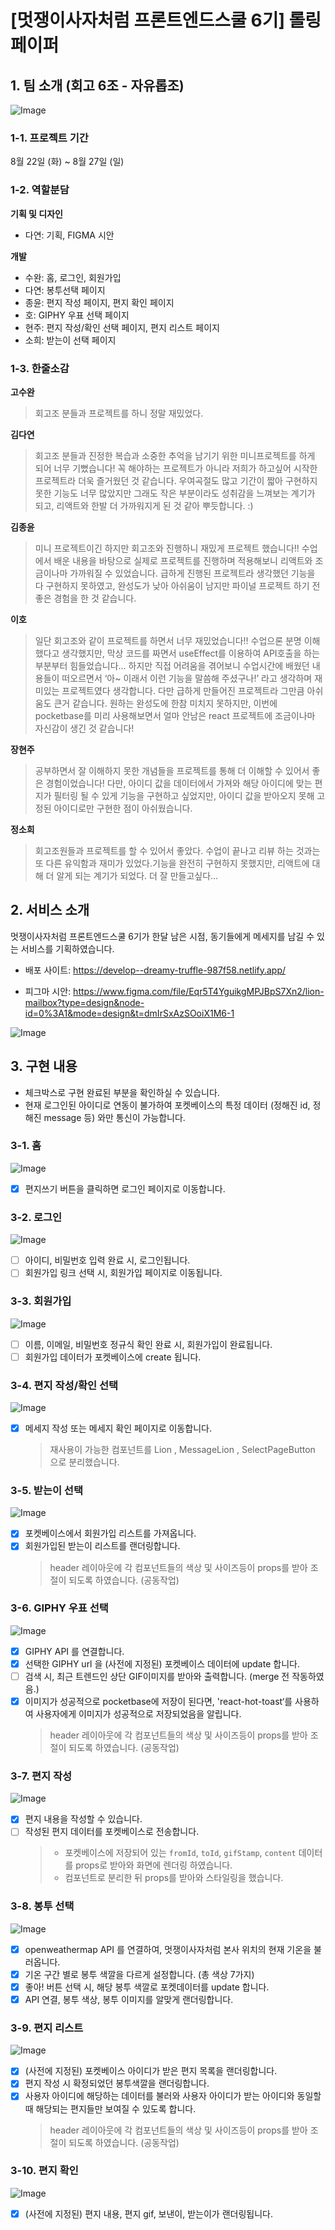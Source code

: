 # [멋쟁이사자처럼 프론트엔드스쿨 6기] 롤링페이퍼

## 1. 팀 소개 (회고 6조 - 자유롭조)

![Image](https://github.com/dani-day/git-test/assets/134567470/c737cf96-77f5-4d63-96f7-78aa67d62afd)

### 1-1. 프로젝트 기간

8월 22일 (화) ~ 8월 27일 (일)

### 1-2. 역할분담

**기획 및 디자인**

- 다연: 기획, FIGMA 시안

**개발**

- 수완: 홈, 로그인, 회원가입
- 다연: 봉투선택 페이지
- 종윤: 편지 작성 페이지, 편지 확인 페이지
- 호: GIPHY 우표 선택 페이지
- 현주: 편지 작성/확인 선택 페이지, 편지 리스트 페이지
- 소희: 받는이 선택 페이지

### 1-3. 한줄소감

**고수완**

> 회고조 분들과 프로젝트를 하니 정말 재밌었다.

**김다연**

> 회고조 분들과 진정한 복습과 소중한 추억을 남기기 위한 미니프로젝트를 하게 되어 너무 기뻤습니다! 꼭 해야하는 프로젝트가 아니라 저희가 하고싶어 시작한 프로젝트라 더욱 즐거웠던 것 같습니다. 우여곡절도 많고 기간이 짧아 구현하지 못한 기능도 너무 많았지만 그래도 작은 부분이라도 성취감을 느껴보는 계기가 되고, 리액트와 한발 더 가까워지게 된 것 같아 뿌듯합니다. :)

**김종윤**

> 미니 프로젝트이긴 하지만 회고조와 진행하니 재밌게 프로젝트 했습니다!! 수업에서 배운 내용을 바탕으로 실제로 프로젝트를 진행하며 적용해보니 리액트와 조금이나마 가까워질 수 있었습니다. 급하게 진행된 프로젝트라 생각했던 기능을 다 구현하지 못하였고, 완성도가 낮아 아쉬움이 남지만 파이널 프로젝트 하기 전 좋은 경험을 한 것 같습니다.

**이호**

> 일단 회고조와 같이 프로젝트를 하면서 너무 재밌었습니다!! 수업으론 분명 이해했다고 생각했지만, 막상 코드를 짜면서 useEffect를 이용하여 API호출을 하는 부분부터 힘들었습니다... 하지만 직접 어려움을 겪어보니 수업시간에 배웠던 내용들이 떠오르면서 ‘아~ 이래서 이런 기능을 말씀해 주셨구나!’ 라고 생각하며 재미있는 프로젝트였다 생각합니다. 다만 급하게 만들어진 프로젝트라 그만큼 아쉬움도 큰거 같습니다. 원하는 완성도에 한참 미치지 못하지만, 이번에 pocketbase를 미리 사용해보면서 얼마 안남은 react 프로젝트에 조금이나마 자신감이 생긴 것 같습니다!

**장현주**

> 공부하면서 잘 이해하지 못한 개념들을 프로젝트를 통해 더 이해할 수 있어서 좋은 경험이었습니다! 다만, 아이디 값을 데이터에서 가져와 해당 아이디에 맞는 편지가 필터링 될 수 있게 기능을 구현하고 싶었지만, 아이디 값을 받아오지 못해 고정된 아이디로만 구현한 점이 아쉬웠습니다.

**정소희**

> 회고조원들과 프로젝트를 할 수 있어서 좋았다. 수업이 끝나고 리뷰 하는 것과는 또 다른 유익함과 재미가 있었다.기능을 완전히 구현하지 못했지만, 리액트에 대해 더 알게 되는 계기가 되었다. 더 잘 만들고싶다…

## 2. 서비스 소개

멋쟁이사자처럼 프론트엔드스쿨 6기가 한달 남은 시점, 동기들에게 메세지를 남길 수 있는 서비스를 기획하였습니다.

- 배포 사이트: https://develop--dreamy-truffle-987f58.netlify.app/

- 피그마 시안: https://www.figma.com/file/Eqr5T4YguikgMPJBpS7Xn2/lion-mailbox?type=design&node-id=0%3A1&mode=design&t=dmIrSxAzSOoiX1M6-1

![Image](https://github.com/dani-day/git-test/assets/134567470/bfcf0052-2427-411a-b277-ce5a763f037d)

## 3. 구현 내용

- 체크박스로 구현 완료된 부분을 확인하실 수 있습니다.
- 현재 로그인된 아이디로 연동이 불가하여 포켓베이스의 특정 데이터 (정해진 id, 정해진 message 등) 와만 통신이 가능합니다.

### 3-1. 홈

![Image](https://github.com/dani-day/git-test/assets/134567470/e9e4f18a-054f-43dd-987c-8d254fdfb161)

- [x] 편지쓰기 버튼을 클릭하면 로그인 페이지로 이동합니다.

### 3-2. 로그인

![Image](https://github.com/dani-day/git-test/assets/134567470/8467e887-77a3-4884-bad1-2256ddf88cf3)

- [ ] 아이디, 비밀번호 입력 완료 시, 로그인됩니다.
- [ ] 회원가입 링크 선택 시, 회원가입 페이지로 이동됩니다.

### 3-3. 회원가입

![Image](https://github.com/dani-day/git-test/assets/134567470/51e0c4a9-b2c9-499c-98e0-bb52e539a6bb)

- [ ] 이름, 이메일, 비밀번호 정규식 확인 완료 시, 회원가입이 완료됩니다.
- [ ] 회원가입 데이터가 포켓베이스에 create 됩니다.

### 3-4. 편지 작성/확인 선택

![Image](https://github.com/dani-day/git-test/assets/134567470/9c631531-2676-4e97-9ce8-f1a9ab39f4cf)

- [x] 메세지 작성 또는 메세지 확인 페이지로 이동합니다.
      <br>
  > 재사용이 가능한 컴포넌트를 Lion , MessageLion , SelectPageButton 으로 분리했습니다.

### 3-5. 받는이 선택

![Image](https://github.com/dani-day/git-test/assets/134567470/76bcb4f6-fb42-4214-9dcb-ca38830e91ca)

- [x] 포켓베이스에서 회원가입 리스트를 가져옵니다.
- [x] 회원가입된 받는이 리스트를 랜더링합니다.
      <br>
  > header 레이아웃에 각 컴포넌트들의 색상 및 사이즈등이 props를 받아 조절이 되도록 하였습니다. (공동작업)

### 3-6. GIPHY 우표 선택

![Image](https://github.com/dani-day/git-test/assets/134567470/b6b9a89c-1d47-49fe-847a-9ceedfdfb70c)

- [x] GIPHY API 를 연결합니다.
- [x] 선택한 GIPHY url 을 (사전에 지정된) 포켓베이스 데이터에 update 합니다.
- [ ] 검색 시, 최근 트렌드인 상단 GIF이미지를 받아와 출력합니다. (merge 전 작동하였음.)
- [x] 이미지가 성공적으로 pocketbase에 저장이 된다면, 'react-hot-toast‘를 사용하여 사용자에게 이미지가 성공적으로 저장되었음을 알립니다.
      <br>
  > header 레이아웃에 각 컴포넌트들의 색상 및 사이즈등이 props를 받아 조절이 되도록 하였습니다. (공동작업)

### 3-7. 편지 작성

![Image](https://github.com/dani-day/git-test/assets/134567470/ae5743a9-94db-4e26-9127-a5e0fa5e4afc)

- [x] 편지 내용을 작성할 수 있습니다.
- [ ] 작성된 편지 데이터를 포켓베이스로 전송합니다.
      <br>
  > - 포켓베이스에 저장되어 있는 `fromId`, `toId`, `gifStamp`, `content` 데이터를 props로 받아와 화면에 렌더링 하였습니다.
  > - 컴포넌트로 분리한 뒤 props를 받아와 스타일링을 했습니다.

### 3-8. 봉투 선택

![Image](https://github.com/dani-day/git-test/assets/134567470/1df14424-24b8-4173-a618-7e8c273ede59)

- [x] openweathermap API 를 연결하여, 멋쟁이사자처럼 본사 위치의 현재 기온을 불러옵니다.
- [x] 기온 구간 별로 봉투 색깔을 다르게 설정합니다. (총 색상 7가지)
- [x] 좋아! 버튼 선택 시, 해당 봉투 색깔로 포켓데이터를 update 합니다.
- [x] API 연결, 봉투 색상, 봉투 이미지를 알맞게 랜더링합니다.

### 3-9. 편지 리스트

![Image](https://github.com/dani-day/git-test/assets/134567470/5da6a0d6-db19-48fb-ba2e-a05694a2fbeb)

- [x] (사전에 지정된) 포켓베이스 아이디가 받은 편지 목록을 랜더링합니다.
- [x] 편지 작성 시 확정되었던 봉투색깔을 랜더링합니다.
- [x] 사용자 아이디에 해당하는 데이터를 불러와 사용자 아이디가 받는 아이디와 동일할 때 해당되는 편지들만 보여질 수 있도록 합니다.
      <br>
  > header 레이아웃에 각 컴포넌트들의 색상 및 사이즈등이 props를 받아 조절이 되도록 하였습니다. (공동작업)

### 3-10. 편지 확인

![Image](https://github.com/dani-day/git-test/assets/134567470/f0b70178-27f6-4d69-8a29-eda3fa30dc62)

- [x] (사전에 지정된) 편지 내용, 편지 gif, 보낸이, 받는이가 랜더링됩니다.
